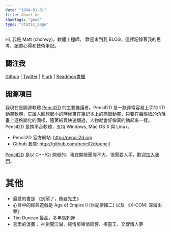 ```yaml
---
date: "1984-01-01"
title: About me
showtags: "good"
type: "static_page"
---
```


Hi, 我是 Matt (chchwy)，軟體工程師。
歡迎來到我 BLOG，這裡記錄著我的思考、讀書心得和技術筆記。

## 關注我

[<i class="fa fa-github fa-fw"></i> Github](http://github.com/chchwy) |
[<i class="fa fa-twitter fa-fw"></i>Twitter](http://twitter.com/chchwy) |
[<i class="fa fa-pinterest fa-fw"></i>Plurk](http://www.plurk.com/chchwy) |
[<i class="fa fa-book fa-fw"></i>Readmoo書櫃](http://www.anobii.com/chchwy)

## 開源項目

我現在是開源軟體 [Pencil2D][0] 的主要維護者。Pencil2D 是一款非常容易上手的 2D 動畫軟體，它讓人回想起小的時候畫在筆記本上的簡單動畫，只要在每張紙的角落畫上逐格變化的圖樣，隨著紙頁快速翻過，人物就會好像真的動起來一樣。 Pencil2D 是跨平台軟體，支持 Windows, Mac OS X 與 Linux。

- Pencil2D 官方網站: <http://pencil2d.org>
- Github 倉庫: <http://github.com/pencil2d/pencil>

[Pencil2D][0] 是以 C++/Qt 開發的，現在開發團隊不大，很需要人手，歡迎[加入我們][1]。

[0]: http://pencil2d.org "Pencil2D"
[1]: http://github.com/pencil2d/pencil "Pencil2D development"

# 其他

- 最愛的書是 《別鬧了，費曼先生》
- 心目中的經典遊戲是 Age of Empire II (世紀帝國二) 以及 《X-COM: 深海出擊》
- Tim Duncan 最高，多年馬刺迷
- 喜愛的漫畫： 神劍闖江湖、純情房東俏房客、棋靈王、交響情人夢
